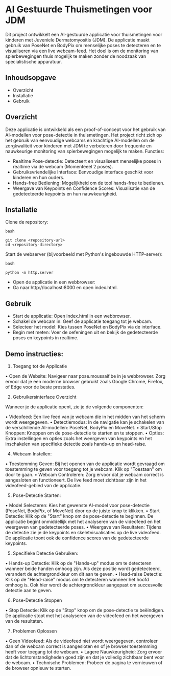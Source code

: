 # AI Gestuurde Thuismetingen voor JDM

Dit project ontwikkelt een AI-gestuurde applicatie voor thuismetingen voor kinderen met Juveniele Dermatomyositis (JDM). De applicatie maakt gebruik van PoseNet en BodyPix om menselijke poses te detecteren en te visualiseren via een live webcam-feed. Het doel is om de monitoring van spierbewegingen thuis mogelijk te maken zonder de noodzaak van specialistische apparatuur.
## Inhoudsopgave

- Overzicht
- Installatie
- Gebruik
    
    

## Overzicht

Deze applicatie is ontwikkeld als een proof-of-concept voor het gebruik van AI-modellen voor pose-detectie in thuismetingen. Het project richt zich op het gebruik van eenvoudige webcams en krachtige AI-modellen om de zorgkwaliteit voor kinderen met JDM te verbeteren door frequente en nauwkeurige monitoring van spierbewegingen mogelijk te maken.
Functies:

- Realtime Pose-detectie: Detecteert en visualiseert menselijke poses in realtime via de webcam (Momenteeel 2 poses).
- Gebruiksvriendelijke Interface: Eenvoudige interface geschikt voor kinderen en hun ouders.
- Hands-free Bediening: Mogelijkheid om de tool hands-free te bedienen.
- Weergave van Keypoints en Confidence Scores: Visualisatie van de gedetecteerde keypoints en hun nauwkeurigheid.



## Installatie

Clone de repository:

    bash

    git clone <repository-url>
    cd <repository-directory>



Start de webserver (bijvoorbeeld met Python's ingebouwde HTTP-server):

    bash

    python -m http.server

- Open de applicatie in een webbrowser:
- Ga naar http://localhost:8000 en open index.html.

## Gebruik

- Start de applicatie: Open index.html in een webbrowser.
- Schakel de webcam in: Geef de applicatie toegang tot je webcam.
- Selecteer het model: Kies tussen PoseNet en BodyPix via de interface.
- Begin met meten: Voer de oefeningen uit en bekijk de gedetecteerde poses en keypoints in realtime.

## Demo instructies:
1.	Toegang tot de Applicatie

•	Open de Website: Navigeer naar pose.moussaif.be in je webbrowser. Zorg ervoor dat je een moderne browser gebruikt zoals Google Chrome, Firefox, of Edge voor de beste prestaties.


2.	Gebruikersinterface Overzicht

Wanneer je de applicatie opent, zie je de volgende componenten:

•	Videofeed: Een live feed van je webcam die in het midden van het scherm wordt weergegeven.
•	Detectiemodus: In de navigatie kan je schakelen van de verschillende AI-modellen: PoseNet, BodyPix en MoveNet. 
•	Start/Stop Knoppen: Knoppen om de pose-detectie te starten en te stoppen.
•	Opties: Extra instellingen en opties zoals het weergeven van keypoints en het inschakelen van specifieke detectie zoals hands-up en head-raise.

4.	Webcam Instellen:

•	Toestemming Geven: Bij het openen van de applicatie wordt gevraagd om toestemming te geven voor toegang tot je webcam. Klik op "Toestaan" om door te gaan.
•	Webcam Controleren: Zorg ervoor dat je webcam correct is aangesloten en functioneert. De live feed moet zichtbaar zijn in het videofeed-gebied van de applicatie.

5.	Pose-Detectie Starten:

•	Model Selecteren: Kies het gewenste AI-model voor pose-detectie (PoseNet, BodyPix, of MoveNet) door op de juiste  knop te klikken.
•	Start Detectie: Klik op de "Start" knop om de pose-detectie te beginnen. De applicatie begint onmiddellijk met het analyseren van de videofeed en het weergeven van gedetecteerde poses.
•	Weergave van Resultaten: Tijdens de detectie zie je de keypoints en skeletvisualisaties op de live videofeed. De applicatie toont ook de confidence scores van de gedetecteerde keypoints.

5. Specifieke Detectie Gebruiken:

•	Hands-up Detectie: Klik op de "Hands-up" modus om te detecteren wanneer beide handen omhoog zijn. Als deze positie wordt gedetecteerd, verandert de achtergrondkleur om dit aan te geven.
•	Head-raise Detectie: Klik op de "Head-raise" modus om te detecteren wanneer het hoofd omhoog is. Ook hier wordt de achtergrondkleur aangepast om succesvolle detectie aan te geven.

6. Pose-Detectie Stoppen

•	Stop Detectie: Klik op de "Stop" knop om de pose-detectie te beëindigen. De applicatie stopt met het analyseren van de videofeed en het weergeven van de resultaten.

7. Problemen Oplossen

•	Geen Videofeed: Als de videofeed niet wordt weergegeven, controleer dan of de webcam correct is aangesloten en of je browser toestemming heeft voor toegang tot de webcam.
•	Lagere Nauwkeurigheid: Zorg ervoor dat de lichtomstandigheden goed zijn en dat je volledig zichtbaar bent voor de webcam.
•	Technische Problemen: Probeer de pagina te vernieuwen of de browser opnieuw te starten. 






